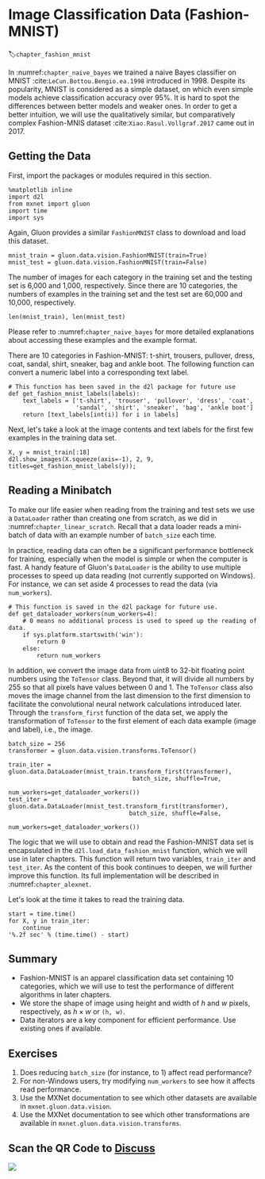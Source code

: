 # Image Classification Data (Fashion-MNIST)
:label:`chapter_fashion_mnist`

In :numref:`chapter_naive_bayes` we trained a naive Bayes classifier on MNIST :cite:`LeCun.Bottou.Bengio.ea.1998` introduced in 1998. Despite its popularity, MNIST is considered as a simple dataset, on which even  simple models achieve classification accuracy over 95%. It is hard to spot the differences between better models and weaker ones. In order to get a better intuition, we will use the qualitatively similar, but comparatively complex Fashion-MNIS dataset :cite:`Xiao.Rasul.Vollgraf.2017` came out in 2017.

## Getting the Data

First, import the packages or modules required in this section.

```{.python .input}
%matplotlib inline
import d2l
from mxnet import gluon 
import time
import sys
```

Again, Gluon provides a similar `FashionMNIST` class to download and load this dataset. 

```{.python .input  n=23}
mnist_train = gluon.data.vision.FashionMNIST(train=True)
mnist_test = gluon.data.vision.FashionMNIST(train=False)
```

The number of images for each category in the training set and the testing set is 6,000 and 1,000, respectively. Since there are 10 categories, the numbers of examples in the training set and the test set are 60,000 and 10,000, respectively.

```{.python .input}
len(mnist_train), len(mnist_test)
```

Please refer to :numref:`chapter_naive_bayes` for more detailed explanations about accessing these examples and the example format. 

There are 10 categories in Fashion-MNIST: t-shirt, trousers, pullover, dress, coat, sandal, shirt, sneaker, bag and ankle boot. The following function can convert a numeric label into a corresponding text label.

```{.python .input  n=25}
# This function has been saved in the d2l package for future use
def get_fashion_mnist_labels(labels):
    text_labels = ['t-shirt', 'trouser', 'pullover', 'dress', 'coat',
                   'sandal', 'shirt', 'sneaker', 'bag', 'ankle boot']
    return [text_labels[int(i)] for i in labels]
```

Next, let's take a look at the image contents and text labels for the first few examples in the training data set.

```{.python .input}
X, y = mnist_train[:18]
d2l.show_images(X.squeeze(axis=-1), 2, 9, titles=get_fashion_mnist_labels(y));
```

## Reading a Minibatch

To make our life easier when reading from the training and test sets we use a `DataLoader` rather than creating one from scratch, as we did in :numref:`chapter_linear_scratch`. Recall that a data loader reads a mini-batch of data with an example number of `batch_size` each time.

In practice, reading data can often be a significant performance bottleneck for training, especially when the model is simple or when the computer is fast. A handy feature of Gluon's `DataLoader` is the ability to use multiple processes to speed up data reading (not currently supported on Windows). For instance, we can set aside 4 processes to read the data (via `num_workers`).



```{.python .input}
# This function is saved in the d2l package for future use. 
def get_dataloader_workers(num_workers=4):
    # 0 means no additional process is used to speed up the reading of data.
    if sys.platform.startswith('win'):
        return 0
    else:
        return num_workers
```

In addition, we convert the image data from uint8 to 32-bit floating point numbers using the `ToTensor` class. Beyond that, it will divide all numbers by 255 so that all pixels have values between 0 and 1. The `ToTensor` class also moves the image channel from the last dimension to the first dimension to facilitate the convolutional neural network calculations introduced later. Through the `transform_first` function of the data set, we apply the transformation of `ToTensor` to the first element of each data example (image and label), i.e., the image.

```{.python .input  n=28}
batch_size = 256
transformer = gluon.data.vision.transforms.ToTensor()

train_iter = gluon.data.DataLoader(mnist_train.transform_first(transformer),
                                   batch_size, shuffle=True,
                                   num_workers=get_dataloader_workers())
test_iter = gluon.data.DataLoader(mnist_test.transform_first(transformer),
                                  batch_size, shuffle=False,
                                  num_workers=get_dataloader_workers())
```

The logic that we will use to obtain and read the Fashion-MNIST data set is
encapsulated in the `d2l.load_data_fashion_mnist` function, which we will use in
later chapters. This function will return two variables, `train_iter` and
`test_iter`. As the content of this book continues to deepen, we will further
improve this function. Its full implementation will be described in :numref:`chapter_alexnet`.

Let's look at the time it takes to read the training data.

```{.python .input}
start = time.time()
for X, y in train_iter:
    continue
'%.2f sec' % (time.time() - start)
```

## Summary

* Fashion-MNIST is an apparel classification data set containing 10 categories, which we will use to test the performance of different algorithms in later chapters.
* We store the shape of image using height and width of $h$ and $w$ pixels, respectively, as $h \times w$ or `(h, w)`.
* Data iterators are a key component for efficient performance. Use existing ones if available.

## Exercises

1. Does reducing `batch_size` (for instance, to 1) affect read performance?
1. For non-Windows users, try modifying `num_workers` to see how it affects read performance.
1. Use the MXNet documentation to see which other datasets are available in `mxnet.gluon.data.vision`.
1. Use the MXNet documentation to see which other transformations are available in `mxnet.gluon.data.vision.transforms`.

## Scan the QR Code to [Discuss](https://discuss.mxnet.io/t/2335)

![](../img/qr_fashion-mnist.svg)
